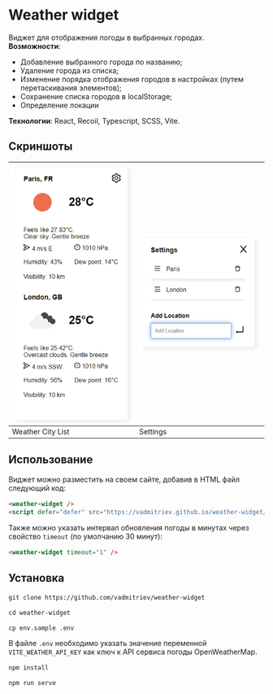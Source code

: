 # Weather widget
Виджет для отображения погоды в выбранных городах.  
**Возможности**: 
- Добавление выбранного города по названию;
- Удаление города из списка;
- Изменение порядка отображения городов в настройках (путем перетаскивания элементов);
- Сохранение списка городов в localStorage;
- Определение локации

**Технологии**: React, Recoil, Typescript, SCSS, Vite.

## Скриншоты
|  ![weather city list](./screens/weather.png)        | ![settings](./screens/settings.png)      |
|----------|---------|
| Weather City List | Settings |

## Использование
Виджет можно разместить на своем сайте, добавив в HTML файл следующий код:
```HTML
<weather-widget />
<script defer="defer" src="https://vadmitriev.github.io/weather-widget/index.js"></script>
```

Также можно указать интервал обновления погоды в минутах через свойство `timeout` (по умолчанию 30 минут):
```HTML
<weather-widget timeout="1" />
```

## Установка
```console
git clone https://github.com/vadmitriev/weather-widget
```

```console
cd weather-widget
```

```console
cp env.sample .env
```

В файле `.env` необходимо указать значение переменной `VITE_WEATHER_API_KEY` как ключ к API сервиса погоды OpenWeatherMap.

```console
npm install
```

```console
npm run serve
```
